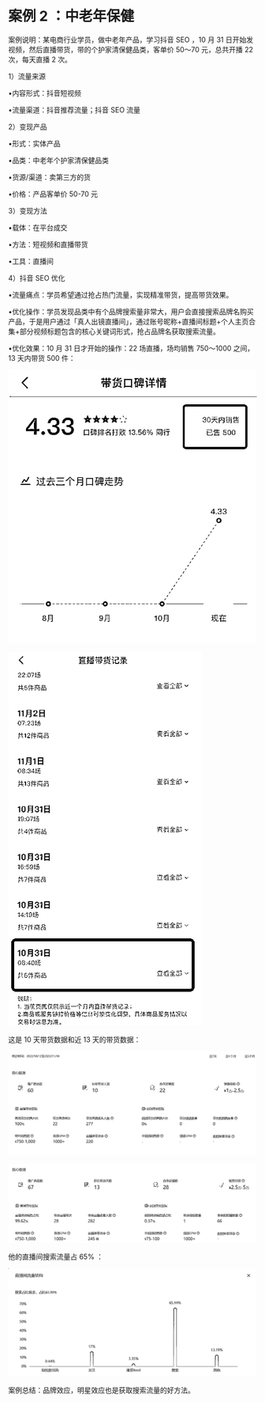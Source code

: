 # 案例 2 ：中老年保健

案例说明：某电商行业学员，做中老年产品，学习抖音 SEO ，10 月 31 日开始发视频，然后直播带货，带的个护家清保健品类，客单价 50～70 元，总共开播 22 次，每天直播 2 次。

1）流量来源

•内容形式：抖音短视频

•流量渠道：抖音推荐流量；抖音 SEO 流量

2）变现产品

•形式：实体产品

•品类：中老年个护家清保健品类

•货源/渠道：卖第三方的货

•价格：产品客单价 50-70 元

3）变现方法

•载体：在平台成交

•方法：短视频和直播带货

•工具：直播间

4）抖音 SEO 优化

•流量痛点：学员希望通过抢占热门流量，实现精准带货，提高带货效果。

•优化操作：学员发现品类中有个品牌搜索量非常大，用户会直接搜索品牌名购买产品，于是用户通过「真人出镜直播间」，通过账号昵称+直播间标题+个人主页合集+部分视频标题包含的核心关键词形式，抢占品牌名获取搜索流量。

•优化效果：10 月 31 日才开始的操作：22 场直播，场均销售 750～1000 之间，13 天内带货 500 件：

![](img/f0d1215f8a4662b977f2e0e0f2e55d2a.png)

![](img/e72648258904284e508df4f3fa4efe79.png)

这是 10 天带货数据和近 13 天的带货数据：

![](img/3c7a462bcee53a0713c96b1aa8b783df.png)

![](img/8ec3e57cd2e89ae942be0fd553c38fe6.png)

他的直播间搜索流量占 65% ：

![](img/dea1d6d13f28430650b943fa055da9da.png)

案例总结：品牌效应，明星效应也是获取搜索流量的好方法。
